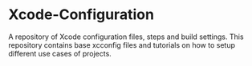 Xcode-Configuration
===================

A repository of Xcode configuration files, steps and build settings. This repository contains base xcconfig files and tutorials on how to setup different use cases of projects.
